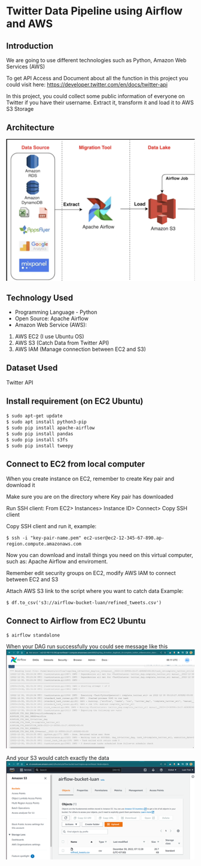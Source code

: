 # Twitter Data Pipeline using Airflow and AWS

## Introduction 

We are going to use different technologies such as Python, Amazon Web Services (AWS)

To get API Access and Document about all the function in this project you could visit here:
https://developer.twitter.com/en/docs/twitter-api

In this project, you could collect some public information of everyone on Twitter if you have their username. Extract it, transform it and load it to AWS S3 Storage

## Architecture 
<img src="Architecture.png">

## Technology Used
- Programming Language - Python
- Open Source: Apache Airflow
- Amazon Web Service (AWS):

1. AWS EC2 (I use Ubuntu OS)
2. AWS S3 (Catch Data from Twitter API)
3. AWS IAM (Manage connection between EC2 and S3)


## Dataset Used
Twitter API

## Install requirement (on EC2 Ubuntu)
```
$ sudo apt-get update
$ sudo apt install python3-pip
$ sudo pip install apache-airflow
$ sudo pip install pandas 
$ sudo pip install s3fs
$ sudo pip install tweepy

```

## Connect to EC2 from local computer
When you create instance on EC2, remember to create Key pair and download it

Make sure you are on the directory where Key pair has downloaded

Run SSH client: 
From EC2> Instances> Instance ID> Connect> Copy SSH client

Copy SSH client and run it, example:
  ```
  $ ssh -i "key-pair-name.pem" ec2-user@ec2-12-345-67-890.ap-region.compute.amazonaws.com
  ```


Now you can download and install things you need on this virtual computer, such as: Apache Airflow and enviroment.

Remember edit security groups on EC2, modify AWS IAM to connect between EC2 and S3

Attach AWS S3 link to the script where you want to catch data
Example:
```
$ df.to_csv('s3://airflow-bucket-luan/refined_tweets.csv')  

```

## Connect to Airflow from EC2 Ubuntu

```
$ airflow standalone

```

When your DAG run successfully you could see message like this
<img src="success airflow.png">

And your S3 would catch exactly the data
<img src="s3 airflow.png">



